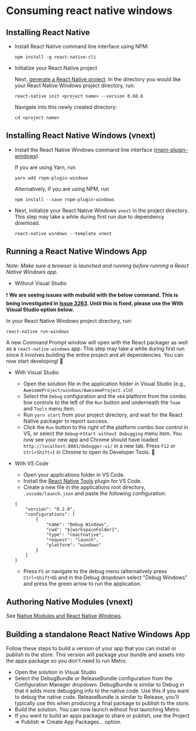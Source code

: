 
# Consuming react native windows

## Installing React Native

- Install React Native command line interface using NPM:
  ```
  npm install -g react-native-cli
  ```
- Initialize your React Native project

  Next, [generate a React Native project](http://facebook.github.io/react-native/docs/getting-started.html#creating-a-new-application). In the directory you would like your React Native Windows project directory, run:
  ```
  react-native init <project name> --version 0.60.6
  ```
  Navigate into this newly created directory:
  ```
  cd <project name>
  ```

## Installing React Native Windows (vnext)

* Install the React Native Windows command line interface ([rnpm-plugin-windows](https://www.npmjs.com/package/rnpm-plugin-windows)).

  If you are using Yarn, run
  ```
  yarn add rnpm-plugin-windows
  ```
  Alternatively, if you are using NPM, run
  ```
  npm install --save rnpm-plugin-windows
  ```

* Next, initialize your React Native Windows `vnext` in the project directory. This step may take a while during first run due to dependency download.
  ```
  react-native windows --template vnext
  ```

## Running a React Native Windows App

*Note: Make sure a browser is launched and running before running a React Native Windows app.*

- Without Visual Studio

:exclamation: **We are seeing issues with msbuild with the below command. This is being investigated in [Issue 3263](https://github.com/microsoft/react-native-windows/issues/3263). Until this is fixed, please use the With Visual Studio option below.**

  In your React Native Windows project directory, run:
  ```
  react-native run-windows
  ```
  A new Command Prompt window will open with the React packager as well as a `react-native-windows` app. This step may take a while during first run since it involves building the entire project and all dependencies. You can now start developing! :tada:

- With Visual Studio

   - Open the solution file in the application folder in Visual Studio (e.g., `AwesomeProject/windows/AwesomeProject.sln`)
   - Select the `Debug` configuration and the `x64` platform from the combo box controls to the left of the `Run` button and underneath the `Team` and `Tools` menu item.
   - Run `yarn start` from your project directory, and wait for the React Native packager to report success.
   - Click the `Run` button to the right of the platform combo box control in VS, or select the `Debug`->`Start without Debugging` menu item. You now see your new app and Chrome should have loaded `http://localhost:8081/debugger-ui/` in a new tab. Press `F12` or `Ctrl+Shift+I` in Chrome to open its Developer Tools. :tada:

- With VS Code
  - Open your applications folder in VS Code.
  - Install the [React Native Tools](https://marketplace.visualstudio.com/items?itemName=msjsdiag.vscode-react-native) plugin for VS Code.
  - Create a new file in the applications root directory, `.vscode/launch.json` and paste the following configuration:
  ```
  {
      "version": "0.2.0",
      "configurations": [
          {
              "name": "Debug Windows",
              "cwd": "${workspaceFolder}",
              "type": "reactnative",
              "request": "launch",
              "platform": "windows"
          }
      ]
  }
  ```
  - Press `F5` or navigate to the debug menu (alternatively press `Ctrl+Shift+D`) and in the Debug dropdown select "Debug Windows" and press the green arrow to run the application.

## Authoring Native Modules (vnext)

See [Native Modules and React Native Windows](NativeModules.md).

## Building a standalone React Native Windows App
Follow these steps to build a version of your app that you can install or publish to the store.  This version will package your bundle and assets into the appx package so you don't need to run Metro.

- Open the solution in Visual Studio
- Select the DebugBundle or ReleaseBundle configuration from the Configuration Manager dropdown.  DebugBundle is similar to Debug in that it adds more debugging info to the native code.  Use this if you want to debug the native code.  ReleaseBundle is similar to Release, you'll typically use this when producing a final package to publish to the store.
- Build the solution.  You can now launch without first launching Metro.
- If you want to build an appx package to share or publish, use the Project => Publish => Create App Packages... option.